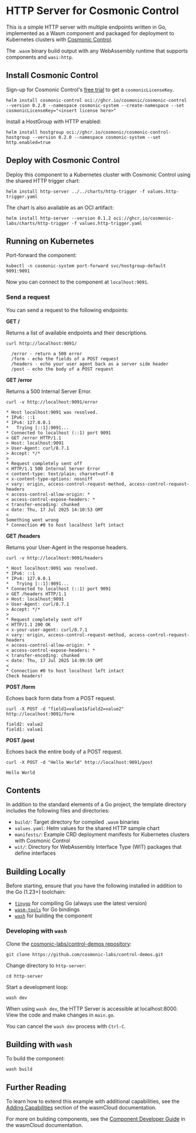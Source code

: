 # HTTP Server for Cosmonic Control

This is a simple HTTP server with multiple endpoints written in Go, implemented as a Wasm component and packaged for deployment to Kubernetes clusters with [Cosmonic Control](https://cosmonic.com/docs/).

The `.wasm` binary build output with any WebAssembly runtime that supports components and `wasi:http`.

## Install Cosmonic Control

Sign-up for Cosmonic Control's [free trial](https://cosmonic.com/trial) to get a `cosmonicLicenseKey`.

```shell
helm install cosmonic-control oci://ghcr.io/cosmonic/cosmonic-control --version 0.2.0 --namespace cosmonic-system --create-namespace --set cosmonicLicenseKey="<insert license here>"
```

Install a HostGroup with HTTP enabled:

```shell
helm install hostgroup oci://ghcr.io/cosmonic/cosmonic-control-hostgroup --version 0.2.0 --namespace cosmonic-system --set http.enabled=true
```

## Deploy with Cosmonic Control

Deploy this component to a Kubernetes cluster with Cosmonic Control using the shared HTTP trigger chart:

```shell
helm install http-server ../../charts/http-trigger -f values.http-trigger.yaml
```

The chart is also available as an OCI artifact:

```shell
helm install http-server --version 0.1.2 oci://ghcr.io/cosmonic-labs/charts/http-trigger -f values.http-trigger.yaml
```

## Running on Kubernetes

Port-forward the component:

```shell
kubectl -n cosmonic-system port-forward svc/hostgroup-default 9091:9091
```

Now you can connect to the component at `localhost:9091`.

### Send a request

You can send a request to the following endpoints:

**GET /**

Returns a list of available endpoints and their descriptions.

```shell
curl http://localhost:9091/
```
```text
  /error - return a 500 error
  /form - echo the fields of a POST request
  /headers - echo your user agent back as a server side header
  /post - echo the body of a POST request
```

**GET /error**

Returns a 500 Internal Server Error.

```shell
curl -v http://localhost:9091/error
```
```text
* Host localhost:9091 was resolved.
* IPv6: ::1
* IPv4: 127.0.0.1
*   Trying [::1]:9091...
* Connected to localhost (::1) port 9091
> GET /error HTTP/1.1
> Host: localhost:9091
> User-Agent: curl/8.7.1
> Accept: */*
>
* Request completely sent off
< HTTP/1.1 500 Internal Server Error
< content-type: text/plain; charset=utf-8
< x-content-type-options: nosniff
< vary: origin, access-control-request-method, access-control-request-headers
< access-control-allow-origin: *
< access-control-expose-headers: *
< transfer-encoding: chunked
< date: Thu, 17 Jul 2025 14:10:53 GMT
<
Something went wrong
* Connection #0 to host localhost left intact
```

**GET /headers**

Returns your User-Agent in the response headers.

```shell
curl -v http://localhost:9091/headers
```
```text
* Host localhost:9091 was resolved.
* IPv6: ::1
* IPv4: 127.0.0.1
*   Trying [::1]:9091...
* Connected to localhost (::1) port 9091
> GET /headers HTTP/1.1
> Host: localhost:9091
> User-Agent: curl/8.7.1
> Accept: */*
>
* Request completely sent off
< HTTP/1.1 200 OK
< x-your-user-agent: curl/8.7.1
< vary: origin, access-control-request-method, access-control-request-headers
< access-control-allow-origin: *
< access-control-expose-headers: *
< transfer-encoding: chunked
< date: Thu, 17 Jul 2025 14:09:59 GMT
<
* Connection #0 to host localhost left intact
Check headers!
```

**POST /form**

Echoes back form data from a POST request.

```shell
curl -X POST -d "field1=value1&field2=value2" http://localhost:9091/form
```
```text
field2: value2
field1: value1
```

**POST /post**

Echoes back the entire body of a POST request.

```shell
curl -X POST -d "Hello World" http://localhost:9091/post
```
```text
Hello World
```

## Contents

In addition to the standard elements of a Go project, the template directory includes the following files and directories:

- `build/`: Target directory for compiled `.wasm` binaries
- `values.yaml`: Helm values for the shared HTTP sample chart
- `manifests/`: Example CRD deployment manifests for Kubernetes clusters with Cosmonic Control
- `wit/`: Directory for WebAssembly Interface Type (WIT) packages that define interfaces

## Building Locally

Before starting, ensure that you have the following installed in addition to the Go (1.23+) toolchain:

- [`tinygo`](https://tinygo.org/getting-started/install/) for compiling Go (always use the latest version)
- [`wasm-tools`](https://github.com/bytecodealliance/wasm-tools#installation) for Go bindings
- [`wash`](https://github.com/wasmCloud/wash) for building the component

### Developing with `wash`

Clone the [cosmonic-labs/control-demos repository](https://github.com/cosmonic-labs/control-demos): 

```shell
git clone https://github.com/cosmonic-labs/control-demos.git
```

Change directory to `http-server`:

```shell
cd http-server
```

Start a development loop:

```shell
wash dev
```

When using `wash dev`, the HTTP Server is accessible at localhost:8000. View the code and make changes in `main.go`.

You can cancel the `wash dev` process with `Ctrl-C`.

## Building with `wash`

To build the component:

```shell
wash build
```

## Further Reading

To learn how to extend this example with additional capabilities, see the [Adding Capabilities](https://wasmcloud.com/docs/tour/adding-capabilities?lang=rust) section of the wasmCloud documentation.

For more on building components, see the [Component Developer Guide](https://wasmcloud.com/docs/developer/components/) in the wasmCloud documentation. 
